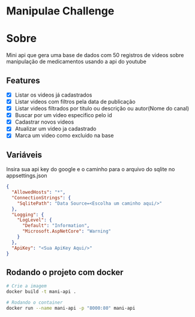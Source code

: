 # Manipulae Challenge

# Sobre

Mini api que gera uma base de dados com 50 registros de videos sobre manipulação de medicamentos usando a api do youtube

## Features

- [x] Listar os videos já cadastrados 
- [x] Listar videos com  filtros pela data de publicação
- [x] Listar videos filtrados por titulo ou descrição ou autor(Nome do canal) 
- [x] Buscar por um video especifico pelo id 
- [x] Cadastrar novos videos
- [x] Atualizar um video ja cadastrado 
- [x] Marca um video como excluido na base 

## Variáveis

Insira sua api key do google e o caminho para o arquivo do sqlite no appsettings.json

```json
{
  "AllowedHosts": "*",
  "ConnectionStrings": {
    "SqlitePath": "Data Source=<Escolha um caminho aqui/>"
  },
  "Logging": {
    "LogLevel": {
      "Default": "Information",
      "Microsoft.AspNetCore": "Warning"
    }
  },
  "ApiKey": "<Sua ApiKey Aqui/>"
}
```

## Rodando o projeto com docker

```bash
# Crie a imagem
docker build -t mani-api .

# Rodando o container
docker run --name mani-api -p "8000:80" mani-api
```
